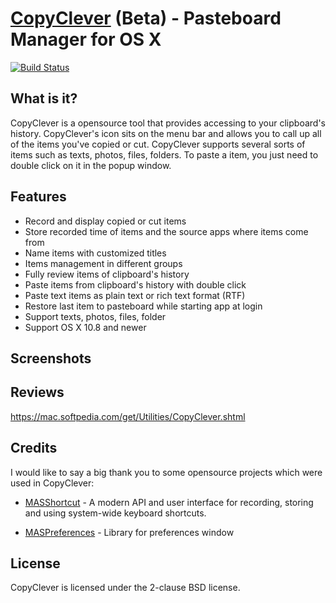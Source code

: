 # [CopyClever](https://www.cleverstuffs.com) (Beta) - Pasteboard Manager for OS X

[![Build Status](https://travis-ci.org/quangnguyen/CopyClever.svg?branch=master)](https://travis-ci.org/quangnguyen/CopyClever)

## What is it?
CopyClever is a opensource tool that provides accessing to your clipboard's history. CopyClever's icon sits on the menu bar and allows you to call up all of the items you've copied or cut. CopyClever supports several sorts of items such as texts, photos, files, folders. To paste a item, you just need to double click on it in the popup window.

## Features

* Record and display copied or cut items
* Store recorded time of items and the source apps where items come from
* Name items with customized titles
* Items management in different groups
* Fully review items of clipboard's history
* Paste items from clipboard's history with double click
* Paste text items as plain text or rich text format (RTF)
* Restore last item to pasteboard while starting app at login
* Support texts, photos, files, folder
* Support OS X 10.8 and newer

## Screenshots

## Reviews
https://mac.softpedia.com/get/Utilities/CopyClever.shtml


## Credits

I would like to say a big thank you to some opensource projects which were used in CopyClever:

* [MASShortcut](https://github.com/shpakovski/MASShortcut) - A modern API and user interface for recording, storing and using system-wide keyboard shortcuts.

* [MASPreferences](https://github.com/shpakovski/MASPreferences) - Library for preferences window

## License

CopyClever is licensed under the 2-clause BSD license.
